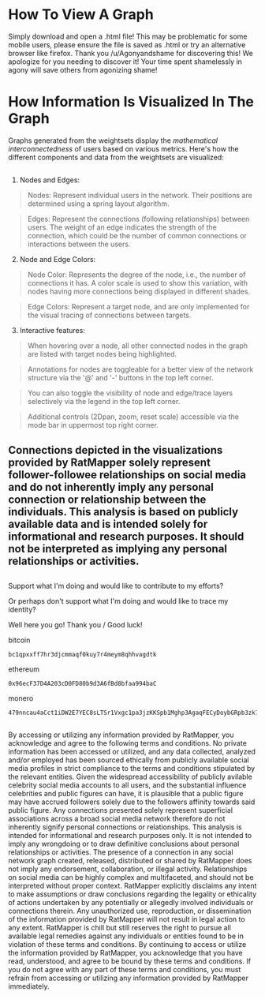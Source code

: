 # **How To View A Graph**

Simply download and open a .html file! This may be problematic for some mobile users, please ensure the file is saved as .html or try an alternative browser like firefox. Thank you /u/Agonyandshame for discovering this! We apologize for you needing to discover it! Your time spent shamelessly in agony will save others from agonizing shame!

##

# **How Information Is Visualized In The Graph**

Graphs generated from the weightsets display the _mathematical interconnectedness_ of users based on various metrics. Here's how the different components and data from the weightsets are visualized:

##

1. Nodes and Edges:

> Nodes: Represent individual users in the network. Their positions are determined using a spring layout algorithm.

> Edges: Represent the connections (following relationships) between users. The weight of an edge indicates the strength of the connection, which could be the number of common connections or interactions between the users.

2. Node and Edge Colors:

> Node Color: Represents the degree of the node, i.e., the number of connections it has. A color scale is used to show this variation, with nodes having more connections being displayed in different shades.

> Edge Colors: Represent a target node, and are only implemented for the visual tracing of connections between targets.

3. Interactive features:

> When hovering over a node, all other connected nodes in the graph are listed with target nodes being highlighted.

> Annotations for nodes are toggleable for a better view of the network structure via the '@' and '-' buttons in the top left corner.

> You can also toggle the visibility of node and edge/trace layers selectively via the legend in the top left corner.

> Additional controls (2Dpan, zoom, reset scale) accessible via the mode bar in uppermost top right corner.

##

##  Connections depicted in the visualizations provided by RatMapper solely represent follower-followee relationships on social media and do not inherently imply any personal connection or relationship between the individuals. This analysis is based on publicly available data and is intended solely for informational and research purposes. It should not be interpreted as implying any personal relationships or activities.

##


Support what I'm doing and would like to contribute to my efforts? 

Or perhaps don't support what I'm doing and would like to trace my identity?

Well here you go! Thank you / Good luck!



bitcoin

    bc1qpxxff7hr3djcmmaqf0kuy7r4meym8qhhvagdtk




ethereum       

    0x96ecF37D4A203cD0FD80b9d3A6fBd8bfaa994baC



monero

    479nncau4aCct1iDW2E7YEC8sLTSr1Vxgc1pa3jzKKSpb1Mghp3AgaqFECyDoybGRpb3zk76mDdGkLXFjYVqFm7E3wJrrRM


##



By accessing or utilizing any information provided by RatMapper, you acknowledge and agree to the following terms and conditions. No private information has been accessed or utilized, and any data collected, analyzed and/or employed has been sourced ethically from publicly available social media profiles in strict compliance to the terms and conditions stipulated by the relevant entities. Given the widespread accessibility of publicly avilable celebrity social media accounts to all users, and the substantial influence celebrities and public figures can have, it is plausible that a public figure may have accrued followers solely due to the followers affinity towards said public figure. Any connections presented solely represent superficial associations across a broad social media network therefore do not inherently signify personal connections or relationships. This analysis is intended for informational and research purposes only. It is not intended to imply any wrongdoing or to draw definitive conclusions about personal relationships or activities. The presence of a connection in any social network graph created, released, distributed or shared by RatMapper does not imply any endorsement, collaboration, or illegal activity. Relationships on social media can be highly complex and multifaceted, and should not be interpreted without proper context. RatMapper explicitly disclaims any intent to make assumptions or draw conclusions regarding the legality or ethicality of actions undertaken by any potentially or allegedly involved individuals or connections therein. Any unauthorized use, reproduction, or dissemination of the information provided by RatMapper will not result in legal action to any extent. RatMapper is chill but still reserves the right to pursue all available legal remedies against any individuals or entities found to be in violation of these terms and conditions. By continuing to access or utilize the information provided by RatMapper, you acknowledge that you have read, understood, and agree to be bound by these terms and conditions. If you do not agree with any part of these terms and conditions, you must refrain from accessing or utilizing any information provided by RatMapper immediately.
